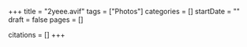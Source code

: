 +++
title = "2yeee.avif"
tags = ["Photos"]
categories = []
startDate = ""
draft = false
pages = []

citations = []
+++
